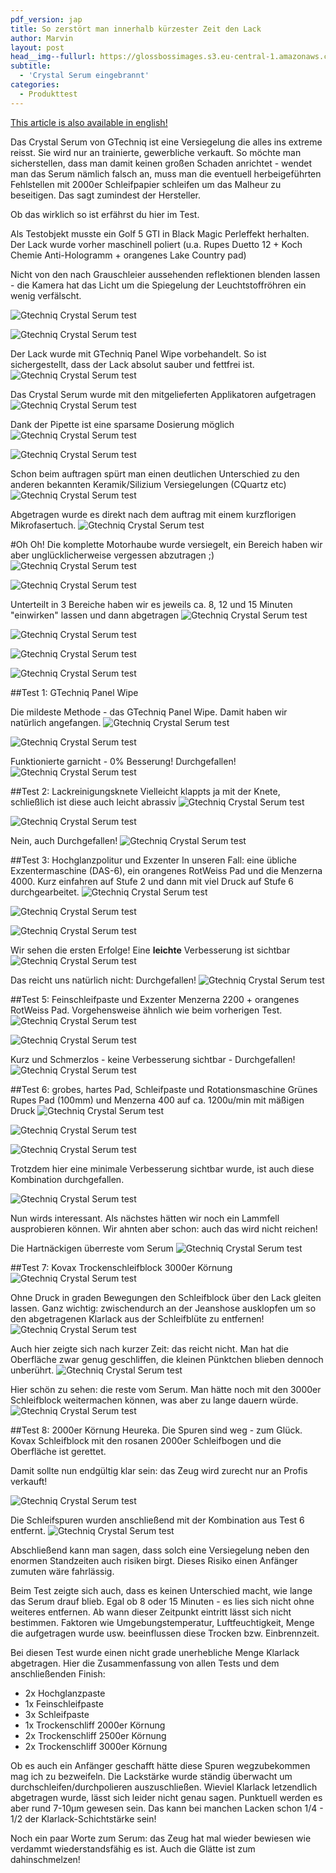 ```yaml
---
pdf_version: jap
title: So zerstört man innerhalb kürzester Zeit den Lack
author: Marvin
layout: post
head__img--fullurl: https://glossbossimages.s3.eu-central-1.amazonaws.com/marvin/serumschleifen/P1020282.JPG
subtitle:
  - 'Crystal Serum eingebrannt'
categories:
  - Produkttest
---
```

<span class="wichtige-info-blau"><a href="/en/gtechniq-crystal-serum-test-application/">This article is also available in english!</a></span>

Das Crystal Serum von GTechniq ist eine Versiegelung die alles ins extreme reisst. Sie wird nur an trainierte, gewerbliche verkauft. So möchte man sicherstellen, dass man damit keinen großen Schaden anrichtet - wendet man das Serum nämlich falsch an, muss man die eventuell herbeigeführten Fehlstellen mit 2000er Schleifpapier schleifen um das Malheur zu beseitigen. Das sagt zumindest der Hersteller.

Ob das wirklich so ist erfährst du hier im Test.

Als Testobjekt musste ein Golf 5 GTI in Black Magic Perleffekt herhalten. Der Lack wurde vorher maschinell poliert (u.a. Rupes Duetto 12 + Koch Chemie Anti-Hologramm + orangenes Lake Country pad)

Nicht von den nach Grauschleier aussehenden reflektionen blenden lassen - die Kamera hat das Licht um die Spiegelung der Leuchtstoffröhren ein wenig verfälscht.

![Gtechniq Crystal Serum test](https://glossbossimages.s3.eu-central-1.amazonaws.com/marvin/serumschleifen/P1020265.JPG)


![Gtechniq Crystal Serum test](https://glossbossimages.s3.eu-central-1.amazonaws.com/marvin/serumschleifen/P1020268.JPG)

Der Lack wurde mit GTechniq Panel Wipe vorbehandelt. So ist sichergestellt, dass der Lack absolut sauber und fettfrei ist.
![Gtechniq Crystal Serum test](https://glossbossimages.s3.eu-central-1.amazonaws.com/marvin/serumschleifen/P1020269.JPG)

Das Crystal Serum wurde mit den mitgelieferten Applikatoren aufgetragen
![Gtechniq Crystal Serum test](https://glossbossimages.s3.eu-central-1.amazonaws.com/marvin/serumschleifen/P1020272.JPG)

Dank der Pipette ist eine sparsame Dosierung möglich
![Gtechniq Crystal Serum test](https://glossbossimages.s3.eu-central-1.amazonaws.com/marvin/serumschleifen/P1020273.JPG)


![Gtechniq Crystal Serum test](https://glossbossimages.s3.eu-central-1.amazonaws.com/marvin/serumschleifen/P1020275.JPG)

Schon beim auftragen spürt man einen deutlichen Unterschied zu den anderen bekannten Keramik/Silizium Versiegelungen (CQuartz etc)
![Gtechniq Crystal Serum test](https://glossbossimages.s3.eu-central-1.amazonaws.com/marvin/serumschleifen/P1020282.JPG)

Abgetragen wurde es direkt nach dem auftrag mit einem kurzflorigen Mikrofasertuch.
![Gtechniq Crystal Serum test](https://glossbossimages.s3.eu-central-1.amazonaws.com/marvin/serumschleifen/P1020279.JPG)

#Oh Oh!
Die komplette Motorhaube wurde versiegelt, ein Bereich haben wir aber unglücklicherweise vergessen abzutragen ;)
![Gtechniq Crystal Serum test](https://glossbossimages.s3.eu-central-1.amazonaws.com/marvin/serumschleifen/P1020280.JPG)


![Gtechniq Crystal Serum test](https://glossbossimages.s3.eu-central-1.amazonaws.com/marvin/serumschleifen/P1020281.JPG)

Unterteilt in 3 Bereiche haben wir es jeweils ca. 8, 12 und 15 Minuten "einwirken" lassen und dann abgetragen
![Gtechniq Crystal Serum test](https://glossbossimages.s3.eu-central-1.amazonaws.com/marvin/serumschleifen/P1020283.JPG)


![Gtechniq Crystal Serum test](https://glossbossimages.s3.eu-central-1.amazonaws.com/marvin/serumschleifen/P1020284.JPG)


![Gtechniq Crystal Serum test](https://glossbossimages.s3.eu-central-1.amazonaws.com/marvin/serumschleifen/P1020285.JPG)


![Gtechniq Crystal Serum test](https://glossbossimages.s3.eu-central-1.amazonaws.com/marvin/serumschleifen/P1020289.JPG)

##Test 1: GTechniq Panel Wipe

Die mildeste Methode - das GTechniq Panel Wipe. Damit haben wir natürlich angefangen.
![Gtechniq Crystal Serum test](https://glossbossimages.s3.eu-central-1.amazonaws.com/marvin/serumschleifen/P1020290.JPG)


![Gtechniq Crystal Serum test](https://glossbossimages.s3.eu-central-1.amazonaws.com/marvin/serumschleifen/P1020291.JPG)

Funktionierte garnicht - 0% Besserung! Durchgefallen!
![Gtechniq Crystal Serum test](https://glossbossimages.s3.eu-central-1.amazonaws.com/marvin/serumschleifen/P1020292.JPG)

##Test 2: Lackreinigungsknete
Vielleicht klappts ja mit der Knete, schließlich ist diese auch leicht abrassiv
![Gtechniq Crystal Serum test](https://glossbossimages.s3.eu-central-1.amazonaws.com/marvin/serumschleifen/P1020294.JPG)


![Gtechniq Crystal Serum test](https://glossbossimages.s3.eu-central-1.amazonaws.com/marvin/serumschleifen/P1020295.JPG)

Nein, auch Durchgefallen!
![Gtechniq Crystal Serum test](https://glossbossimages.s3.eu-central-1.amazonaws.com/marvin/serumschleifen/P1020296.JPG)

##Test 3: Hochglanzpolitur und Exzenter
In unseren Fall: eine übliche Exzentermaschine (DAS-6), ein orangenes RotWeiss Pad und die Menzerna 4000. Kurz einfahren auf Stufe 2 und dann mit viel Druck auf Stufe 6 durchgearbeitet.
![Gtechniq Crystal Serum test](https://glossbossimages.s3.eu-central-1.amazonaws.com/marvin/serumschleifen/P1020298.JPG)


![Gtechniq Crystal Serum test](https://glossbossimages.s3.eu-central-1.amazonaws.com/marvin/serumschleifen/P1020299.JPG)


![Gtechniq Crystal Serum test](https://glossbossimages.s3.eu-central-1.amazonaws.com/marvin/serumschleifen/P1020301.JPG)

Wir sehen die ersten Erfolge! Eine **leichte** Verbesserung ist sichtbar
![Gtechniq Crystal Serum test](https://glossbossimages.s3.eu-central-1.amazonaws.com/marvin/serumschleifen/P1020302.JPG)

Das reicht uns natürlich nicht: Durchgefallen!
![Gtechniq Crystal Serum test](https://glossbossimages.s3.eu-central-1.amazonaws.com/marvin/serumschleifen/P1020303.JPG)

##Test 5: Feinschleifpaste und Exzenter
Menzerna 2200 + orangenes RotWeiss Pad. Vorgehensweise ähnlich wie beim vorherigen Test.
![Gtechniq Crystal Serum test](https://glossbossimages.s3.eu-central-1.amazonaws.com/marvin/serumschleifen/P1020304.JPG)


![Gtechniq Crystal Serum test](https://glossbossimages.s3.eu-central-1.amazonaws.com/marvin/serumschleifen/P1020305.JPG)

Kurz und Schmerzlos - keine Verbesserung sichtbar - Durchgefallen!
![Gtechniq Crystal Serum test](https://glossbossimages.s3.eu-central-1.amazonaws.com/marvin/serumschleifen/P1020306.JPG)

##Test 6: grobes, hartes Pad, Schleifpaste und Rotationsmaschine
Grünes Rupes Pad (100mm) und Menzerna 400 auf ca. 1200u/min mit mäßigen Druck
![Gtechniq Crystal Serum test](https://glossbossimages.s3.eu-central-1.amazonaws.com/marvin/serumschleifen/P1020307.JPG)


![Gtechniq Crystal Serum test](https://glossbossimages.s3.eu-central-1.amazonaws.com/marvin/serumschleifen/P1020308.JPG)


![Gtechniq Crystal Serum test](https://glossbossimages.s3.eu-central-1.amazonaws.com/marvin/serumschleifen/P1020309.JPG)

Trotzdem hier eine minimale Verbesserung sichtbar wurde, ist auch diese Kombination durchgefallen.

![Gtechniq Crystal Serum test](https://glossbossimages.s3.eu-central-1.amazonaws.com/marvin/serumschleifen/P1020310.JPG)

Nun wirds interessant. Als nächstes hätten wir noch ein Lammfell ausprobieren können. Wir ahnten aber schon: auch das wird nicht reichen!

Die Hartnäckigen überreste vom Serum
![Gtechniq Crystal Serum test](https://glossbossimages.s3.eu-central-1.amazonaws.com/marvin/serumschleifen/P1020311.JPG)

##Test 7: Kovax Trockenschleifblock
3000er Körnung
![Gtechniq Crystal Serum test](https://glossbossimages.s3.eu-central-1.amazonaws.com/marvin/serumschleifen/P1020312.JPG)

Ohne Druck in graden Bewegungen den Schleifblock über den Lack gleiten lassen. Ganz wichtig: zwischendurch an der Jeanshose ausklopfen um so den abgetragenen Klarlack aus der Schleifblüte zu entfernen!
![Gtechniq Crystal Serum test](https://glossbossimages.s3.eu-central-1.amazonaws.com/marvin/serumschleifen/P1020314.JPG)

Auch hier zeigte sich nach kurzer Zeit: das reicht nicht. Man hat die Oberfläche zwar genug geschliffen, die kleinen Pünktchen blieben dennoch unberührt.
![Gtechniq Crystal Serum test](https://glossbossimages.s3.eu-central-1.amazonaws.com/marvin/serumschleifen/P1020315.JPG)

Hier schön zu sehen: die reste vom Serum. Man hätte noch mit den 3000er Schleifblock weitermachen können, was aber zu lange dauern würde.
![Gtechniq Crystal Serum test](https://glossbossimages.s3.eu-central-1.amazonaws.com/marvin/serumschleifen/P1020316.JPG)

##Test 8: 2000er Körnung
Heureka. Die Spuren sind weg - zum Glück. Kovax Schleifblock mit den rosanen 2000er Schleifbogen und die Oberfläche ist gerettet.

Damit sollte nun endgültig klar sein: das Zeug wird zurecht nur an Profis verkauft!


![Gtechniq Crystal Serum test](https://glossbossimages.s3.eu-central-1.amazonaws.com/marvin/serumschleifen/P1020319.JPG)

Die Schleifspuren wurden anschließend mit der Kombination aus Test 6 entfernt.
![Gtechniq Crystal Serum test](https://glossbossimages.s3.eu-central-1.amazonaws.com/marvin/serumschleifen/P1020321.JPG)

Abschließend kann man sagen, dass solch eine Versiegelung neben den enormen Standzeiten auch risiken birgt. Dieses Risiko einen Anfänger zumuten wäre fahrlässig.

Beim Test zeigte sich auch, dass es keinen Unterschied macht, wie lange das Serum drauf blieb. Egal ob 8 oder 15 Minuten - es lies sich nicht ohne weiteres entfernen. Ab wann dieser Zeitpunkt eintritt lässt sich nicht bestimmen. Faktoren wie Umgebungstemperatur, Luftfeuchtigkeit, Menge die aufgetragen wurde usw. beeinflussen diese Trocken bzw. Einbrennzeit.

Bei diesen Test wurde einen nicht grade unerhebliche Menge Klarlack abgetragen. Hier die Zusammenfassung von allen Tests und dem anschließenden Finish:

* 2x Hochglanzpaste
* 1x Feinschleifpaste
* 3x Schleifpaste
* 1x Trockenschliff 2000er Körnung
* 2x Trockenschliff 2500er Körnung
* 2x Trockenschliff 3000er Körnung

Ob es auch ein Anfänger geschafft hätte diese Spuren wegzubekommen mag ich zu bezweifeln. Die Lackstärke wurde ständig überwacht um durchschleifen/durchpolieren auszuschließen. Wieviel Klarlack letzendlich abgetragen wurde, lässt sich leider nicht genau sagen. Punktuell werden es aber rund 7-10µm gewesen sein. Das kann bei manchen Lacken schon 1/4 - 1/2 der Klarlack-Schichtstärke sein!

Noch ein paar Worte zum Serum: das Zeug hat mal wieder bewiesen wie verdammt wiederstandsfähig es ist. Auch die Glätte ist zum dahinschmelzen!




